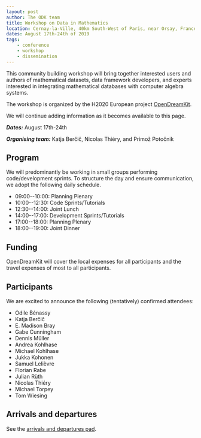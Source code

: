 ```yaml
---
layout: post
author: The ODK team
title: Workshop on Data in Mathematics
location: Cernay-la-Ville, 40km South-West of Paris, near Orsay, France
dates: August 17th-24th of 2019
tags:
    - conference
    - workshop
    - dissemination
---
```


This community building workshop will bring together interested users and authors of mathematical datasets,
data framework developers, and experts interested in integrating mathematical databases with computer algebra systems.

The workshop is organized by the H2020 European project [OpenDreamKit](http://opendreamkit.org).

We will continue adding information as it becomes available to this page.

***Dates:*** August 17th-24th

***Organising team:*** Katja Berčič, Nicolas Thiéry, and Primož Potočnik

## Program

We will predominantly be working in small groups performing code/development sprints. To
structure the day and ensure communication, we adopt the following daily schedule. 

- 09:00--10:00: Planning Plenary
- 10:00--12:30: Code Sprints/Tutorials
- 12:30--14:00: Joint Lunch
- 14:00--17:00: Development Sprints/Tutorials
- 17:00--18:00: Planning Plenary
- 18:00--19:00: Joint Dinner

## Funding

OpenDreamKit will cover the local expenses for all participants and
the travel expenses of most to all participants.

## Participants

We are excited to announce the following (tentatively) confirmed attendees:

* Odile Bénassy
* Katja Berčič
* E. Madison Bray
* Gabe Cunningham
* Dennis Müller
* Andrea Kohlhase
* Michael Kohlhase
* Jukka Kohonen
* Samuel Lelièvre
* Florian Rabe
* Julian Rüth
* Nicolas Thiéry
* Michael Torpey
* Tom Wiesing

## Arrivals and departures

See the [arrivals and departures pad](https://hackmd.io/HR0KV8IJT2qlAOqRBhqW6A).
